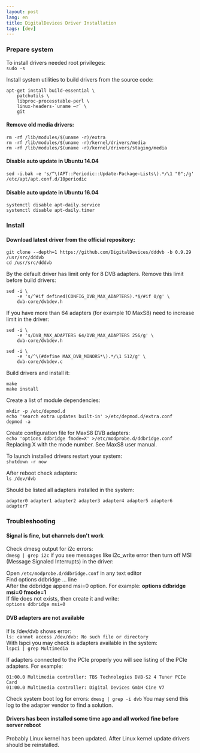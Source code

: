 ```yaml
---
layout: post
lang: en
title: DigitalDevices Driver Installation
tags: [dev]
---
```


### Prepare system
To install drivers needed root privileges:  
`sudo -s`

<!-- more -->
Install system utilities to build drivers from the source code:  
```
apt-get install build-essential \
    patchutils \
    libproc-processtable-perl \
    linux-headers-`uname –r` \
    git
```


#### Remove old media drivers:  

```
rm -rf /lib/modules/$(uname -r)/extra
rm -rf /lib/modules/$(uname -r)/kernel/drivers/media
rm -rf /lib/modules/$(uname -r)/kernel/drivers/staging/media
```


#### Disable auto update in Ubuntu 14.04  

`sed -i.bak -e 's/^\(APT::Periodic::Update-Package-Lists\).*/\1 "0";/g' /etc/apt/apt.conf.d/10periodic`

#### Disable auto update in Ubuntu 16.04
```
systemctl disable apt-daily.service
systemctl disable apt-daily.timer
```


### Install

#### Download latest driver from the official repository:
```
git clone --depth=1 https://github.com/DigitalDevices/dddvb -b 0.9.29 /usr/src/dddvb
cd /usr/src/dddvb
```
By the default driver has limit only for 8 DVB adapters. Remove this limit before build drivers:

```
sed -i \
    -e 's/^#if defined(CONFIG_DVB_MAX_ADAPTERS).*$/#if 0/g' \
    dvb-core/dvbdev.h
```    
If you have more than 64 adapters (for example 10 MaxS8) need to increase limit in the driver:

```
sed -i \
    -e 's/DVB_MAX_ADAPTERS 64/DVB_MAX_ADAPTERS 256/g' \
    dvb-core/dvbdev.h

sed -i \
    -e 's/^\(#define MAX_DVB_MINORS*\).*/\1 512/g' \
    dvb-core/dvbdev.c
 ```
Build drivers and install it:
```
make
make install
```
Create a list of module dependencies:  
```
mkdir -p /etc/depmod.d
echo 'search extra updates built-in' >/etc/depmod.d/extra.conf
depmod -a
```

Create configuration file for MaxS8 DVB adapters:  
`echo 'options ddbridge fmode=X' >/etc/modprobe.d/ddbridge.conf`  
Replacing X with the mode number. See MaxS8 user manual.  

To launch installed drivers restart your system:  
`shutdown -r now`  

After reboot check adapters:  
`ls /dev/dvb`  

Should be listed all adapters installed in the system:  
```
adapter0 adapter1 adapter2 adapter3 adapter4 adapter5 adapter6 adapter7
```

### Troubleshooting


#### Signal is fine, but channels don't work

Check dmesg output for i2c errors:  
`dmesg | grep i2c`
if you see messages like i2c_write error then turn off MSI (Message Signaled Interrupts) in the driver:  

Open `/etc/modprobe.d/ddbridge.conf` in any text editor  
Find options ddbridge … line  
After the ddbridge append msi=0 option. For example: **options ddbridge msi=0 fmode=1**  
If file does not exists, then create it and write:    
`options ddbridge msi=0`  

#### DVB adapters are not available

If ls /dev/dvb shows error:  
`ls: cannot access /dev/dvb: No such file or directory`  
With lspci you may check is adapters available in the system:  
`lspci | grep Multimedia` 

If adapters connected to the PCIe properly you will see listing of the PCIe adapters. For example:  
```
01:00.0 Multimedia controller: TBS Technologies DVB-S2 4 Tuner PCIe Card
01:00.0 Multimedia controller: Digital Devices GmbH Cine V7
```

Check system boot log for errors:
`dmesg | grep -i dvb`
You may send this log to the adapter vendor to find a solution.

#### Drivers has been installed some time ago and all worked fine before server reboot
Probably Linux kernel has been updated. After Linux kernel update drivers should be reinstalled.
